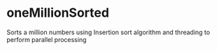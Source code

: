 # oneMillionSorted
Sorts a million numbers using Insertion sort algorithm and threading to perform parallel processing 

